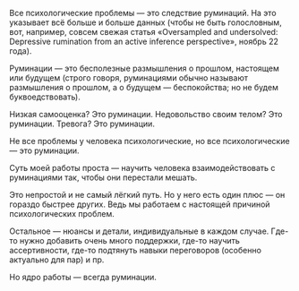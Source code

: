 Все психологические проблемы — это следствие руминаций. На это указывает всё больше и больше данных 
(чтобы не быть голословным, вот, например, совсем свежая статья «Oversampled and undersolved: 
Depressive rumination from an active inference perspective», ноябрь 22 года).

Руминации — это бесполезные размышления о прошлом, настоящем или будущем (строго говоря, руминациями обычно называют размышления о прошлом, 
а о будущем — беспокойства; но не будем буквоедствовать). 

Низкая самооценка? Это руминации. Недовольство своим телом? Это руминации. Тревога? Это руминации. 

Не все проблемы у человека психологические, но все психологические — это руминации. 

Суть моей работы проста — научить человека взаимодействовать с руминациями так, чтобы они перестали мешать.

Это непростой и не самый лёгкий путь. Но у него есть один плюс — он гораздо быстрее других. Ведь мы работаем с настоящей причиной психологических проблем. 

Остальное — нюансы и детали, индивидуальные в каждом случае. Где-то нужно добавить очень много поддержки, 
где-то научить ассертивности, где-то подтянуть навыки переговоров (особенно актуально для пар) и пр.

Но ядро работы — всегда руминации.
